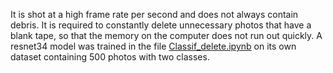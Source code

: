 It is shot at a high frame rate per second and does not always contain debris. It is required to constantly delete unnecessary photos that have a blank tape, so that the memory on the computer does not run out quickly. A resnet34 model was trained in the file [Classif_delete.ipynb]([https://github.com/Anilian/CV_Lab/blob/main/preprocessing/Classif_delete.ipynb]) on its own dataset containing 500 photos with two classes.
